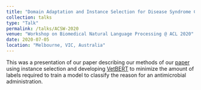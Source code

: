 ```yaml
---
title: "Domain Adaptation and Instance Selection for Disease Syndrome Classification over Veterinary Clinical Notes"
collection: talks
type: "Talk"
permalink: /talks/ACSW-2020
venue: "Workshop on Biomedical Natural Language Processing @ ACL 2020"
date: 2020-07-05
location: "Melbourne, VIC, Australia"
---
```


This was a presentation of our paper describing our methods of our [paper](https://www.aclweb.org/anthology/2020.bionlp-1.17/) using instance selection and developing [VetBERT](https://github.com/havocy28/VetBERT) to minimize the amount of labels required to train a model to classify the reason for an antimicrobial administration.
